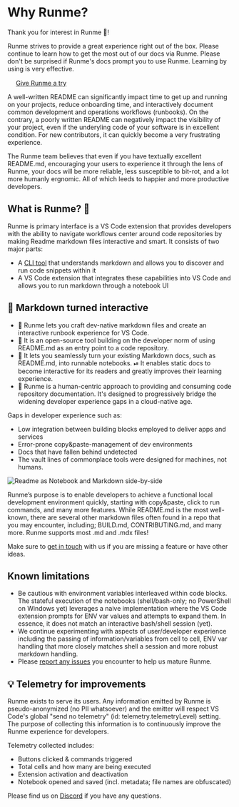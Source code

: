 # Why Runme?

Thank you for interest in Runme 💟!

Runme strives to provide a great experience right out of the box. Please continue to learn how to get the most out of our docs via Runme. Please don't be surprised if Runme's docs prompt you to use Runme. Learning by using is very effective.

<div>
  <img width="15" src="https://runme.dev/img/logo.svg" />
  <a href="command:runme.try">Give Runme a try</a>
</div>

A well-written README can significantly impact time to get up and running on your projects, reduce onboarding time, and interactively document common development and operations workflows (runbooks). On the contrary, a poorly written README can negatively impact the visibility of your project, even if the underyling code of your software is in excellent condition. For new contributors, it can quickly become a very frustrating experience.

The Runme team believes that even if you have textually excellent README.md, encouraging your users to experience it through the lens of Runme, your docs will be more reliable, less susceptible to bit-rot, and a lot more humanly ergnomic. All of which leeds to happier and more productive developers.

## What is Runme? 🤔​

Runme is primary interface is a VS Code extension that provides developers with the ability to navigate workflows center around code repositories by making Readme markdown files interactive and smart. It consists of two major parts:

- A [CLI tool](https://github.com/stateful/runme) that understands markdown and allows you to discover and run code snippets within it
- A VS Code extension that integrates these capabilities into VS Code and allows you to run markdown through a notebook UI

## 🤩 Markdown turned interactive

- 🏃 Runme lets you craft dev-native markdown files and create an interactive runbook experience for VS Code.
- 🙌 It is an open-source tool building on the developer norm of using README.md as an entry point to a code repository.
- 📜 It lets you seamlessly turn your existing Markdown docs, such as README.md, into runnable notebooks.
   ⏯ It enables static docs to become interactive for its readers and greatly improves their learning experience.
- 🙆 Runme is a human-centric approach to providing and consuming code repository documentation. It's designed to progressively bridge the widening developer experience gaps in a cloud-native age.

Gaps in developer experience such as:

- Low integration between building blocks employed to deliver apps and services
- Error-prone copy&paste-management of dev environments
- Docs that have fallen behind undetected
- The vault lines of commonplace tools were designed for machines, not humans.

![Readme as Notebook and Markdown side-by-side](https://github.com/stateful/runme.dev/raw/63f857ba8f4f8cfd824099c80c14ffc405802ea4/static/img/sidebyside.png)

Runme’s purpose is to enable developers to achieve a functional local development environment quickly, starting with copy&paste, click to run commands, and many more features. While README.md is the most well-known, there are several other markdown files often found in a repo that you may encounter, including; BUILD.md, CONTRIBUTING.md, and many more. Runme supports most .md and .mdx files!

Make sure to [get in touch](https://discord.gg/BQm8zRCBUY) with us if you are missing a feature or have other ideas.

## Known limitations

- Be cautious with environment variables interleaved within code blocks. The stateful execution of the notebooks (shell/bash-only; no PowerShell on Windows yet) leverages a naive implementation where the VS Code extension prompts for ENV var values and attempts to expand them. In essence, it does not match an interactive bash/shell session (yet).
- We continue experimenting with aspects of user/developer experience including the passing of information/variables from cell to cell, ENV var handling that more closely matches shell a session and more robust markdown handling.
- Please [report any issues](https://github.com/stateful/runme/issues/new) you encounter to help us mature Runme.

## 💡 Telemetry for improvements

Runme exists to serve its users. Any information emitted by Runme is pseudo-anonymized (no PII whatsoever) and the emitter will respect VS Code's global "send no telemetry" (id: telemetry.telemetryLevel) setting. The purpose of collecting this information is to continuously improve the Runme experience for developers.

Telemetry collected includes:

- Buttons clicked & commands triggered
- Total cells and how many are being executed
- Extension activation and deactivation
- Notebook opened and saved (incl. metadata; file names are obfuscated)

Please find us on [Discord](https://discord.gg/stateful) if you have any questions.

<br /><br />
